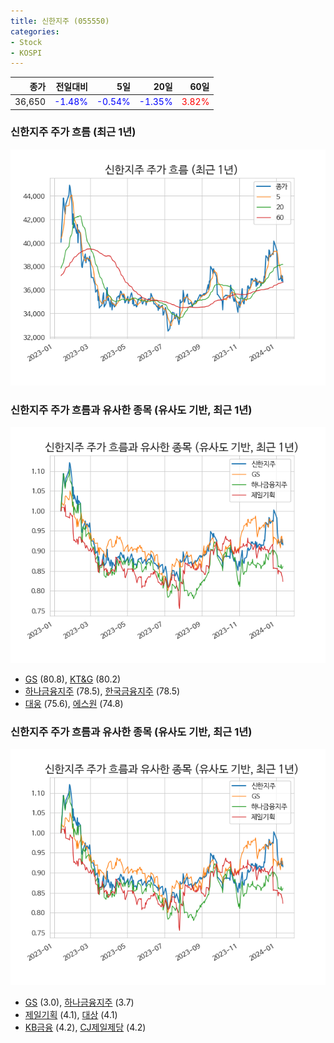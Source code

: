 ```yaml
---
title: 신한지주 (055550)
categories:
- Stock
- KOSPI
---
```


|종가|전일대비|5일|20일|60일|
|---:|-------:|--:|---:|---:|
|36,650|<span style="color: blue">-1.48%</span>|<span style="color: blue">-0.54%</span>|<span style="color: blue">-1.35%</span>|<span style="color: red">3.82%</span>|

<!-- more -->
### 신한지주 주가 흐름 (최근 1년)
![055550](/assets/images/stock/055550.png)


### 신한지주 주가 흐름과 유사한 종목 (유사도 기반, 최근 1년)
![055550](/assets/images/stock/055550_sim.png)

- [GS](/078930/) (80.8), [KT&G](/033780/) (80.2)
- [하나금융지주](/086790/) (78.5), [한국금융지주](/071050/) (78.5)
- [대웅](/003090/) (75.6), [에스원](/012750/) (74.8)


### 신한지주 주가 흐름과 유사한 종목 (유사도 기반, 최근 1년)
![055550](/assets/images/stock/055550_sim.png)

- [GS](/078930/) (3.0), [하나금융지주](/086790/) (3.7)
- [제일기획](/030000/) (4.1), [대상](/001680/) (4.1)
- [KB금융](/105560/) (4.2), [CJ제일제당](/097950/) (4.2)
